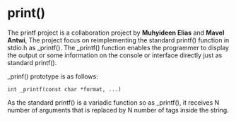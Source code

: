 # print()
The printf project is a collaboration project by **Muhyideen Elias** and **Mavel Antwi**,
The project focus on reimplementing the standard printf() function in stdio.h as _printf(). 
The _printf() function enables the programmer to display the output or some information on
the console or interface directly just as standard printf().

_prinf() prototype is as follows:
```
int _printf(const char *format, ...)
```

As the standard printf() is a variadic function so as _printf(), it receives N number of arguments that is replaced by
N number of tags inside the string.
